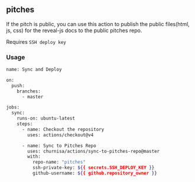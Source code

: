 ## pitches

If the pitch is public, you can use this action to publish the public files(html, js, css) for the reveal-js docs to the public pitches repo.

Requires `SSH deploy key`

### Usage

```bash
name: Sync and Deploy

on:
  push:
    branches:
      - master

jobs:
  sync:
    runs-on: ubuntu-latest
    steps:
      - name: Checkout the repository
        uses: actions/checkout@v4

      - name: Sync to Pitches Repo
        uses: churnisa/actions/sync-to-pitches-repo@master
        with:
          repo-name: "pitches"
          ssh-private-key: ${{ secrets.SSH_DEPLOY_KEY }} 
          github-username: ${{ github.repository_owner }}



```